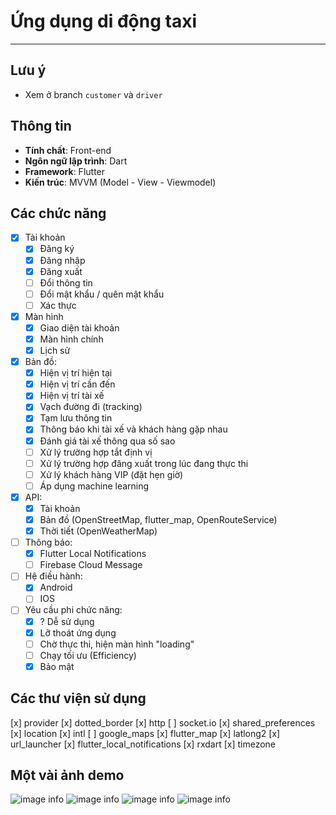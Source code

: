 # Ứng dụng di động taxi
___
## Lưu ý
- Xem ở branch `customer` và `driver`

## Thông tin
- **Tính chất**: Front-end
- **Ngôn ngữ lập trình**: Dart
- **Framework**: Flutter
- **Kiến trúc**: MVVM (Model - View - Viewmodel)

## Các chức năng
- [x] Tài khoản
  - [x] Đăng ký
  - [x] Đăng nhập
  - [x] Đăng xuất
  - [ ] Đổi thông tin
  - [ ] Đổi mật khẩu / quên mật khẩu
  - [ ] Xác thực

- [x] Màn hình
  - [x] Giao diện tài khoản 
  - [x] Màn hình chính
  - [x] Lịch sử

- [x] Bản đồ:
  - [x] Hiện vị trí hiện tại
  - [x] Hiện vị trí cần đến
  - [x] Hiện vị trí tài xế
  - [x] Vạch đường đi (tracking)
  - [x] Tạm lưu thông tin
  - [x] Thông báo khi tài xế và khách hàng gặp nhau
  - [x] Đánh giá tài xế thông qua số sao
  - [ ] Xử lý trường hợp tắt định vị
  - [ ] Xử lý trường hợp đăng xuất trong lúc đang thực thi
  - [ ] Xử lý khách hàng VIP (đặt hẹn giờ)
  - [ ] Áp dụng machine learning

 - [x] API:
   - [x] Tài khoản
   - [x] Bản đồ (OpenStreetMap, flutter_map, OpenRouteService)
   - [x] Thời tiết (OpenWeatherMap)

 - [ ] Thông báo:
   - [x] Flutter Local Notifications
   - [ ] Firebase Cloud Message

 - [ ] Hệ điều hành:
   - [x] Android
   - [ ] IOS

 - [ ] Yêu cầu phi chức năng:
   - [x] ? Dễ sử dụng
   - [x] Lỡ thoát ứng dụng
   - [ ] Chờ thực thi, hiện màn hình "loading"
   - [ ] Chạy tối ưu (Efficiency)
   - [x] Bảo mật

## Các thư viện sử dụng
[x] provider
[x] dotted_border
[x] http
[ ] socket.io
[x] shared_preferences
[x] location
[x] intl
[ ] google_maps
[x] flutter_map
[x] latlong2
[x] url_launcher
[x] flutter_local_notifications
[x] rxdart
[x] timezone

## Một vài ảnh demo
![image info](./screenshots/driver_login.png)
![image info](./screenshots/driver_home_2.png)
![image info](./screenshots/customer_home_pre-book.png)
![image info](./screenshots/customer_book_duringtrip.png)
